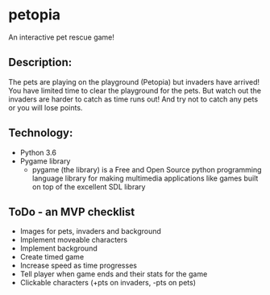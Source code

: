 # petopia
An interactive pet rescue game!

## Description:
The pets are playing on the playground (Petopia) but invaders have arrived! You have limited time to clear the playground for the pets. But watch out the invaders are harder to catch as time runs out! And try not to catch any pets or you will lose points.

## Technology:
* Python 3.6
* Pygame library 
  - pygame (the library) is a Free and Open Source python programming language library for making multimedia applications like games built     on top of the excellent SDL library
  
## ToDo - an MVP checklist
* Images for pets, invaders and background
* Implement moveable characters
* Implement background
* Create timed game
* Increase speed as time progresses
* Tell player when game ends and their stats for the game
* Clickable characters (+pts on invaders, -pts on pets)


